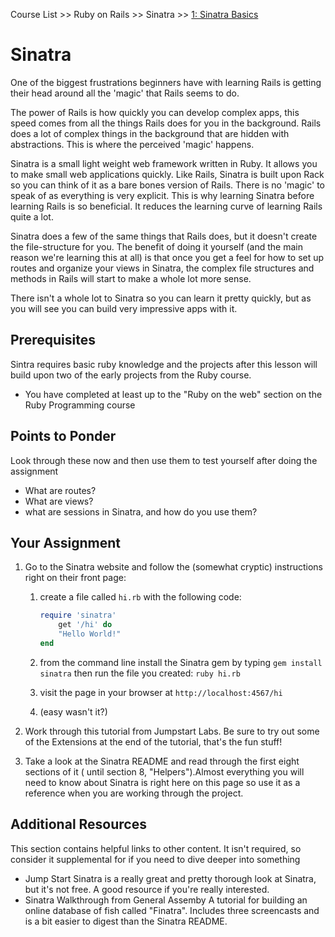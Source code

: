 Course List >> Ruby on Rails >> Sinatra >> [1: Sinatra Basics](http://www.theodinproject.com/courses/ruby-on-rails/lessons/sinatra-basics?ref=lc-pb)

# Sinatra

One of the biggest frustrations beginners have with learning Rails is getting their head around all the 'magic' that Rails seems to do.

The power of Rails is how quickly you can develop complex apps, this speed comes from all the things Rails does for you in the background. Rails does a lot of complex things in the background that are hidden with abstractions. This is where the perceived 'magic' happens.

Sinatra is a small light weight web framework written in Ruby. It allows you to make small web applications quickly. Like Rails, Sinatra is built upon Rack so you can think of it as a bare bones version of Rails. There is no 'magic' to speak of as everything is very explicit. This is why learning Sinatra before learning Rails is so beneficial. It reduces the learning curve of learning Rails quite a lot.

Sinatra does a few of the same things that Rails does, but it doesn't create the file-structure for you. The benefit of doing it yourself (and the main reason we're learning this at all) is that once you get a feel for how to set up routes and organize your views in Sinatra, the complex file structures and methods in Rails will start to make a whole lot more sense.

There isn't a whole lot to Sinatra so you can learn it pretty quickly, but as you will see you can build very impressive apps with it.   

## Prerequisites

Sintra requires basic ruby knowledge and the projects after this lesson will build upon two of the early projects from the Ruby course.

- You have completed at least up to the "Ruby on the web" section on the Ruby Programming course

## Points to Ponder

Look through these now and then use them to test yourself after doing the assignment

- What are routes?
- What are views?
- what are sessions in Sinatra, and how do you use them?

## Your Assignment

1. Go to the Sinatra website and follow the (somewhat cryptic) instructions right on their front page:
    1. create a file called `hi.rb` with the following code:


        ```ruby
        require 'sinatra'  
            get '/hi' do  
            "Hello World!"  
        end
        ```

    2. from the command line install the Sinatra gem by typing `gem install sinatra` then run the file you created: `ruby hi.rb`
    3. visit the page in your browser at `http://localhost:4567/hi`
    4. (easy wasn't it?)

2. Work through this tutorial from Jumpstart Labs. Be sure to try out some of the Extensions at the end of the tutorial, that's the fun stuff!

3. Take a look at the Sinatra README and read through the first eight sections of it ( until section 8, "Helpers").Almost everything you will need to know about Sinatra is right here on this page so use it as a reference when you are working through the project.

## Additional Resources

This section contains helpful links to other content. It isn't required, so consider it supplemental for if you need to dive deeper into something

* Jump Start Sinatra is a really great and pretty thorough look at Sinatra, but it's not free. A good resource if you're really interested.
* Sinatra Walkthrough from General Assemby A tutorial for building an online database of fish called "Finatra". Includes three screencasts and is a bit easier to digest than the Sinatra README.
